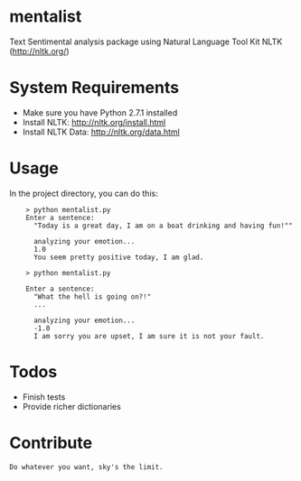 mentalist
=========

Text Sentimental analysis package using Natural Language Tool Kit NLTK (http://nltk.org/)

System Requirements
===================
  - Make sure you have Python 2.7.1 installed
  - Install NLTK: http://nltk.org/install.html
  - Install NLTK Data: http://nltk.org/data.html

Usage
========
In the project directory, you can do this:
````
    > python mentalist.py
    Enter a sentence:
      "Today is a great day, I am on a boat drinking and having fun!""

      analyzing your emotion...
      1.0
      You seem pretty positive today, I am glad.

    > python mentalist.py

    Enter a sentence:
      "What the hell is going on?!"
      ...

      analyzing your emotion...
      -1.0
      I am sorry you are upset, I am sure it is not your fault.
````

Todos
========

  - Finish tests
  - Provide richer dictionaries

Contribute
==========
    Do whatever you want, sky's the limit.